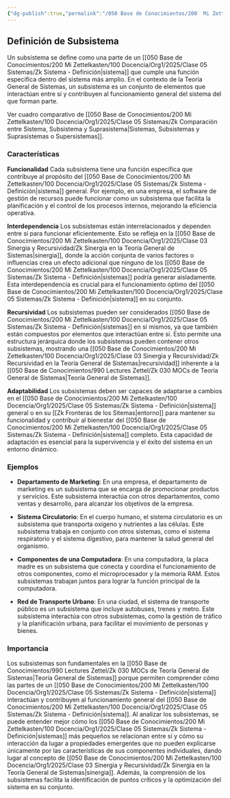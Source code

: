 ```yaml
---
{"dg-publish":true,"permalink":"/050 Base de Conocimientos/200  Mi Zettelkasten/100 Docencia/Org1/2025/Clase 05 Sistemas/Zk Subsistema - Definición/","tags":["digitalGarden","subsistemas"]}
---
```


## Definición de Subsistema

Un subsistema se define como una parte de un [[050 Base de Conocimientos/200  Mi Zettelkasten/100 Docencia/Org1/2025/Clase 05 Sistemas/Zk Sistema - Definición\|sistema]] que cumple una función específica dentro del sistema más amplio. En el contexto de la Teoría General de Sistemas, un subsistema es un conjunto de elementos que interactúan entre sí y contribuyen al funcionamiento general del sistema del que forman parte.

Ver cuadro comparativo de [[050 Base de Conocimientos/200  Mi Zettelkasten/100 Docencia/Org1/2025/Clase 05 Sistemas/Zk Comparación entre Sistema, Subsistema y Suprasistema\|Sistemas, Subsistemas y Suprasistemas o Supersistemas]].

### Características

**Funcionalidad**
Cada subsistema tiene una función específica que contribuye al propósito del [[050 Base de Conocimientos/200  Mi Zettelkasten/100 Docencia/Org1/2025/Clase 05 Sistemas/Zk Sistema - Definición\|sistema]] general. Por ejemplo, en una empresa, el software de gestión de recursos puede funcionar como un subsistema que facilita la planificación y el control de los procesos internos, mejorando la eficiencia operativa.

**Interdependencia**
Los subsistemas están interrelacionados y dependen entre sí para funcionar eficientemente. Esto se refleja en la [[050 Base de Conocimientos/200  Mi Zettelkasten/100 Docencia/Org1/2025/Clase 03 Sinergia y Recursividad/Zk Sinergia en la Teoría General de Sistemas\|sinergia]], donde la acción conjunta de varios factores o influencias crea un efecto adicional que ninguno de los [[050 Base de Conocimientos/200  Mi Zettelkasten/100 Docencia/Org1/2025/Clase 05 Sistemas/Zk Sistema - Definición\|sistemas]] podría generar aisladamente. Esta interdependencia es crucial para el funcionamiento óptimo del [[050 Base de Conocimientos/200  Mi Zettelkasten/100 Docencia/Org1/2025/Clase 05 Sistemas/Zk Sistema - Definición\|sistema]] en su conjunto.

**Recursividad**
Los subsistemas pueden ser considerados [[050 Base de Conocimientos/200  Mi Zettelkasten/100 Docencia/Org1/2025/Clase 05 Sistemas/Zk Sistema - Definición\|sistemas]] en sí mismos, ya que también están compuestos por elementos que interactúan entre sí. Esto permite una estructura jerárquica donde los subsistemas pueden contener otros subsistemas, mostrando una [[050 Base de Conocimientos/200  Mi Zettelkasten/100 Docencia/Org1/2025/Clase 03 Sinergia y Recursividad/Zk Recursividad en la Teoría General de Sistemas\|recursividad]] inherente a la [[050 Base de Conocimientos/990 Lectures Zettel/Zk 030 MOCs de Teoría General de Sistemas\|Teoría General de Sistemas]].

**Adaptabilidad**
Los subsistemas deben ser capaces de adaptarse a cambios en el [[050 Base de Conocimientos/200  Mi Zettelkasten/100 Docencia/Org1/2025/Clase 05 Sistemas/Zk Sistema - Definición\|sistema]] general o en su [[Zk Fronteras de los Sitemas\|entorno]] para mantener su funcionalidad y contribuir al bienestar del [[050 Base de Conocimientos/200  Mi Zettelkasten/100 Docencia/Org1/2025/Clase 05 Sistemas/Zk Sistema - Definición\|sistema]] completo. Esta capacidad de adaptación es esencial para la supervivencia y el éxito del sistema en un entorno dinámico.

### Ejemplos

- **Departamento de Marketing**: En una empresa, el departamento de marketing es un subsistema que se encarga de promocionar productos y servicios. Este subsistema interactúa con otros departamentos, como ventas y desarrollo, para alcanzar los objetivos de la empresa.

- **Sistema Circulatorio**: En el cuerpo humano, el sistema circulatorio es un subsistema que transporta oxígeno y nutrientes a las células. Este subsistema trabaja en conjunto con otros sistemas, como el sistema respiratorio y el sistema digestivo, para mantener la salud general del organismo.

- **Componentes de una Computadora**: En una computadora, la placa madre es un subsistema que conecta y coordina el funcionamiento de otros componentes, como el microprocesador y la memoria RAM. Estos subsistemas trabajan juntos para lograr la función principal de la computadora.

- **Red de Transporte Urbano**: En una ciudad, el sistema de transporte público es un subsistema que incluye autobuses, trenes y metro. Este subsistema interactúa con otros subsistemas, como la gestión de tráfico y la planificación urbana, para facilitar el movimiento de personas y bienes.

### Importancia

Los subsistemas son fundamentales en la [[050 Base de Conocimientos/990 Lectures Zettel/Zk 030 MOCs de Teoría General de Sistemas\|Teoría General de Sistemas]] porque permiten comprender cómo las partes de un [[050 Base de Conocimientos/200  Mi Zettelkasten/100 Docencia/Org1/2025/Clase 05 Sistemas/Zk Sistema - Definición\|sistema]] interactúan y contribuyen al funcionamiento general del [[050 Base de Conocimientos/200  Mi Zettelkasten/100 Docencia/Org1/2025/Clase 05 Sistemas/Zk Sistema - Definición\|sistema]]. Al analizar los subsistemas, se puede entender mejor cómo los [[050 Base de Conocimientos/200  Mi Zettelkasten/100 Docencia/Org1/2025/Clase 05 Sistemas/Zk Sistema - Definición\|sistemas]] más pequeños se relacionan entre sí y cómo su interacción da lugar a propiedades emergentes que no pueden explicarse únicamente por las características de sus componentes individuales, dando lugar al concepto de [[050 Base de Conocimientos/200  Mi Zettelkasten/100 Docencia/Org1/2025/Clase 03 Sinergia y Recursividad/Zk Sinergia en la Teoría General de Sistemas\|sinergia]]. Además, la comprensión de los subsistemas facilita la identificación de puntos críticos y la optimización del sistema en su conjunto.